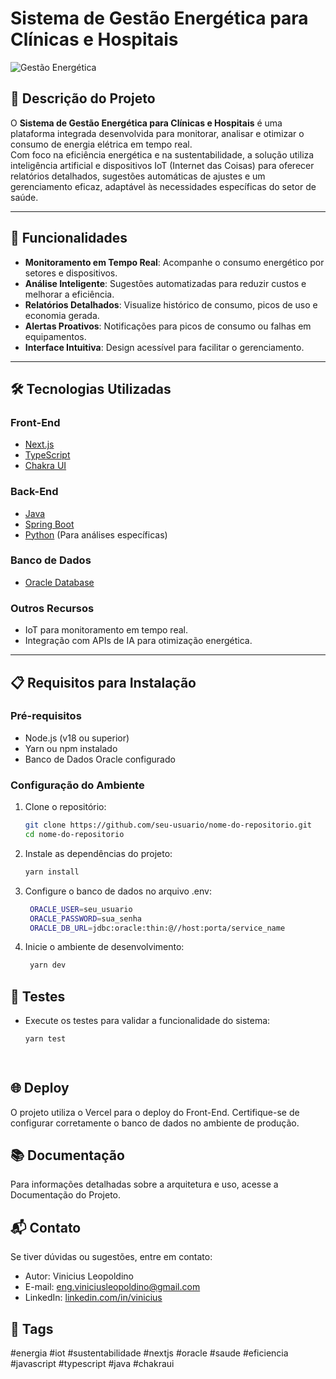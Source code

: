 # Sistema de Gestão Energética para Clínicas e Hospitais  

![Gestão Energética](https://gs-fiap-zeta.vercel.app/_next/static/media/LOGO-50X50.6e31c073.svg)  

## 📖 Descrição do Projeto  
O **Sistema de Gestão Energética para Clínicas e Hospitais** é uma plataforma integrada desenvolvida para monitorar, analisar e otimizar o consumo de energia elétrica em tempo real.  
Com foco na eficiência energética e na sustentabilidade, a solução utiliza inteligência artificial e dispositivos IoT (Internet das Coisas) para oferecer relatórios detalhados, sugestões automáticas de ajustes e um gerenciamento eficaz, adaptável às necessidades específicas do setor de saúde.  

---

## 🚀 Funcionalidades  

- **Monitoramento em Tempo Real**: Acompanhe o consumo energético por setores e dispositivos.  
- **Análise Inteligente**: Sugestões automatizadas para reduzir custos e melhorar a eficiência.  
- **Relatórios Detalhados**: Visualize histórico de consumo, picos de uso e economia gerada.  
- **Alertas Proativos**: Notificações para picos de consumo ou falhas em equipamentos.  
- **Interface Intuitiva**: Design acessível para facilitar o gerenciamento.  

---

## 🛠️ Tecnologias Utilizadas  

### **Front-End**  
- [Next.js](https://nextjs.org/)  
- [TypeScript](https://www.typescriptlang.org/)  
- [Chakra UI](https://chakra-ui.com/)  

### **Back-End**  
- [Java](https://www.java.com/)  
- [Spring Boot](https://spring.io/projects/spring-boot)  
- [Python](https://www.python.org/) (Para análises específicas)  

### **Banco de Dados**  
- [Oracle Database](https://www.oracle.com/database/)  

### **Outros Recursos**  
- IoT para monitoramento em tempo real.  
- Integração com APIs de IA para otimização energética.  

---

## 📋 Requisitos para Instalação  

### **Pré-requisitos**  
- Node.js (v18 ou superior)  
- Yarn ou npm instalado  
- Banco de Dados Oracle configurado  

### **Configuração do Ambiente**  

1. Clone o repositório:  
   ```bash
   git clone https://github.com/seu-usuario/nome-do-repositorio.git
   cd nome-do-repositorio

2. Instale as dependências do projeto:
   ```bash
   yarn install

3. Configure o banco de dados no arquivo .env:
   ```bash
    ORACLE_USER=seu_usuario  
    ORACLE_PASSWORD=sua_senha  
    ORACLE_DB_URL=jdbc:oracle:thin:@//host:porta/service_name

4. Inicie o ambiente de desenvolvimento:
   ```bash
    yarn dev
   
## 🧪 Testes
- Execute os testes para validar a funcionalidade do sistema:
    ```bash
    yarn test  

         
## 🌐 Deploy
O projeto utiliza o Vercel para o deploy do Front-End. Certifique-se de configurar corretamente o banco de dados no ambiente de produção.

## 📚 Documentação
Para informações detalhadas sobre a arquitetura e uso, acesse a Documentação do Projeto.

## 📬 Contato
Se tiver dúvidas ou sugestões, entre em contato:

- Autor: Vinicius Leopoldino
- E-mail: eng.viniciusleopoldino@gmail.com
- LinkedIn: [linkedin.com/in/vinicius](https://www.linkedin.com/in/vinicius-leopoldino-de-oliveira-9a2194120/)

## 🔖 Tags
#energia #iot #sustentabilidade #nextjs #oracle #saude #eficiencia #javascript #typescript #java #chakraui  





















